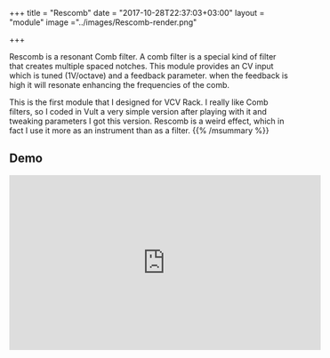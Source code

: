 +++
title = "Rescomb"
date = "2017-10-28T22:37:03+03:00"
layout = "module"
image ="../images/Rescomb-render.png"

+++

Rescomb is a resonant Comb filter. A comb filter is a special kind of filter that creates multiple spaced notches. This module provides an CV input which is tuned (1V/octave) and a feedback parameter. when the feedback is high it will resonate enhancing the frequencies of the comb.

This is the first module that I designed for VCV Rack. I really like Comb filters, so I coded in Vult a very simple version after playing with it and tweaking parameters I got this version. Rescomb is a weird effect, which in fact I use it more as an instrument than as a filter.
{{% /msummary %}}

## Demo

<iframe width="560" height="315" src="https://www.youtube.com/embed/6ujIAUIaXNk" frameborder="0" allowfullscreen></iframe>